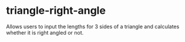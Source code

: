 # triangle-right-angle
Allows users to input the lengths for 3 sides of a triangle and calculates whether it is right angled or not. 
